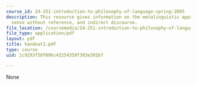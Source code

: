 ```yaml
---
course_id: 24-251-introduction-to-philosophy-of-language-spring-2005
description: This resource gives information on the metalinguistic approach to identity,
  sense without reference, and indirect discourse.
file_location: /coursemedia/24-251-introduction-to-philosophy-of-language-spring-2005/1c9293f58f09bc43254358f303e301b7_handout2.pdf
file_type: application/pdf
layout: pdf
title: handout2.pdf
type: course
uid: 1c9293f58f09bc43254358f303e301b7

---
```

None